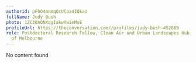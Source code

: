 ```yaml
---
authorid: pFhO4mnmqOcUCoa4IQkaU
fullName: Judy Bush
photo: 1ZC30AQNXqgIakwYwimMsE
profileUrl: https://theconversation.com//profiles/judy-bush-452889
role: Postdoctoral Research Fellow, Clean Air and Urban Landscapes Hub, University
  of Melbourne
---
```

No content found